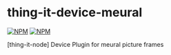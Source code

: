 # thing-it-device-meural

[![NPM](https://nodei.co/npm/thing-it-device-meural.png)](https://nodei.co/npm/thing-it-device-meural/)
[![NPM](https://nodei.co/npm-dl/thing-it-device-meural.png)](https://nodei.co/npm/thing-it-device-meural/)

[thing-it-node] Device Plugin for meural picture frames
